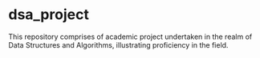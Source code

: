 # dsa_project

This repository comprises of academic project undertaken in the realm of Data Structures and Algorithms, illustrating proficiency in the field.
